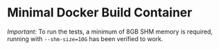 # Minimal Docker Build Container

*Important:* To run the tests, a minimum of 8GB SHM memory is required, running with `--shm-size=10G` has been verified to work.
